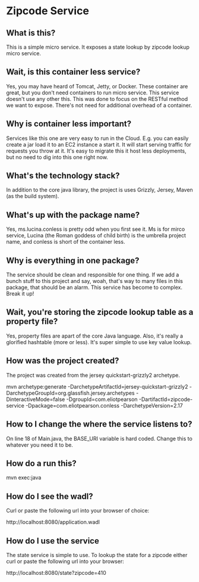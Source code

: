# Zipcode Service #

## What is this? ##

This is a simple micro service.  It exposes a state lookup by zipcode lookup micro service.

## Wait, is this container less service? ##

Yes, you may have heard of Tomcat, Jetty, or Docker.  These container are great, but you don't
need containers to run micro service.  This service doesn't use any other this.
This was done to focus on the RESTful method we want to expose.  There's not need for additional
overhead of a container.

## Why is container less important? ##

Services like this one are very easy to run in the Cloud.  E.g. you can easily create a jar 
load it to an EC2 instance a start it.  It will start serving traffic for requests you throw at
it.  It's easy to migrate this it host less deployments, but no need to dig into this one
right now.

## What's the technology stack? ##

In addition to the core java library, the project is uses Grizzly, Jersey, Maven (as the build
system).

## What's up with the package name? ##

Yes, ms.lucina.conless is pretty odd when you first see it.  Ms is for mirco service, 
Lucina (the Roman goddess of child birth) is the umbrella project name, and conless 
is short of the container less.

## Why is everything in one package? ##

The service should be clean and responsible for one thing.  If we add a bunch stuff to this project
and say, woah, that's way to many files in this package, that should be an alarm.  This service
has become to complex.  Break it up!

## Wait, you're storing the zipcode lookup table as a property file? ##

Yes, property files are apart of the core Java language.  Also, it's really a glorified hashtable
(more or less).  It's super simple to use key value lookup.

## How was the project created? ##

The project was created from the jersey quickstart-grizzly2 archetype.

mvn archetype:generate -DarchetypeArtifactId=jersey-quickstart-grizzly2 -DarchetypeGroupId=org.glassfish.jersey.archetypes -DinteractiveMode=false  -DgroupId=com.eliotpearson -DartifactId=zipcode-service -Dpackage=com.eliotpearson.conless -DarchetypeVersion=2.17

## How to I change the where the service listens to? ##

On line 18 of Main.java, the BASE_URI variable is hard coded.  Change this to whatever you
need it to be.

## How do a run this? ##

mvn exec:java

## How do I see the wadl? ##

Curl or paste the following url into your browser of choice:

http://localhost:8080/application.wadl

## How do I use the service ##

The state service is simple to use.  To lookup the state for a zipcode either curl or
paste the following url into your browser:

http://localhost:8080/state?zipcode=410
